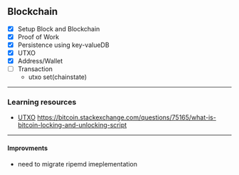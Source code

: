 ## Blockchain

- [X] Setup Block and Blockchain
- [X] Proof of Work
- [X] Persistence using key-valueDB
- [X] UTXO 
- [X] Address/Wallet
- [ ] Transaction 
    - utxo set(chainstate)

---
### Learning resources
 - [UTXO](https://www.clementinemoney.com/utxo/)
    https://bitcoin.stackexchange.com/questions/75165/what-is-bitcoin-locking-and-unlocking-script


---
#### Improvments
 - need to migrate ripemd imeplementation
